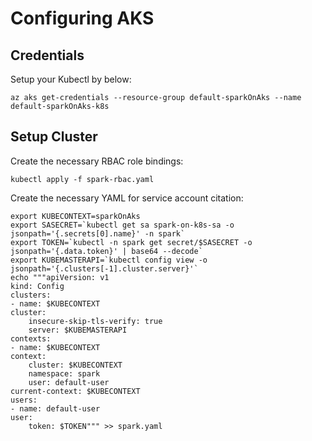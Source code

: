 # Configuring AKS

## Credentials

Setup your Kubectl by below:

    az aks get-credentials --resource-group default-sparkOnAks --name default-sparkOnAks-k8s

## Setup Cluster

Create the necessary RBAC role bindings:

    kubectl apply -f spark-rbac.yaml

Create the necessary YAML for service account citation:

    export KUBECONTEXT=sparkOnAks
    export SASECRET=`kubectl get sa spark-on-k8s-sa -o jsonpath='{.secrets[0].name}' -n spark`
    export TOKEN=`kubectl -n spark get secret/$SASECRET -o jsonpath='{.data.token}' | base64 --decode`
    export KUBEMASTERAPI=`kubectl config view -o jsonpath='{.clusters[-1].cluster.server}'`
    echo """apiVersion: v1
    kind: Config
    clusters:
    - name: $KUBECONTEXT
    cluster:
        insecure-skip-tls-verify: true
        server: $KUBEMASTERAPI
    contexts:
    - name: $KUBECONTEXT
    context:
        cluster: $KUBECONTEXT
        namespace: spark
        user: default-user
    current-context: $KUBECONTEXT
    users:
    - name: default-user
    user:
        token: $TOKEN""" >> spark.yaml